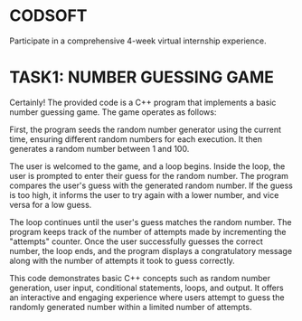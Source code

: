 # CODSOFT

Participate in a comprehensive 4-week virtual internship experience.

# TASK1: NUMBER GUESSING GAME
Certainly! The provided code is a C++ program that implements a basic number guessing game. The game operates as follows:

First, the program seeds the random number generator using the current time, ensuring different random numbers for each execution. It then generates a random number between 1 and 100.

The user is welcomed to the game, and a loop begins. Inside the loop, the user is prompted to enter their guess for the random number. The program compares the user's guess with the generated random number. If the guess is too high, it informs the user to try again with a lower number, and vice versa for a low guess.

The loop continues until the user's guess matches the random number. The program keeps track of the number of attempts made by incrementing the "attempts" counter. Once the user successfully guesses the correct number, the loop ends, and the program displays a congratulatory message along with the number of attempts it took to guess correctly.

This code demonstrates basic C++ concepts such as random number generation, user input, conditional statements, loops, and output. It offers an interactive and engaging experience where users attempt to guess the randomly generated number within a limited number of attempts.
